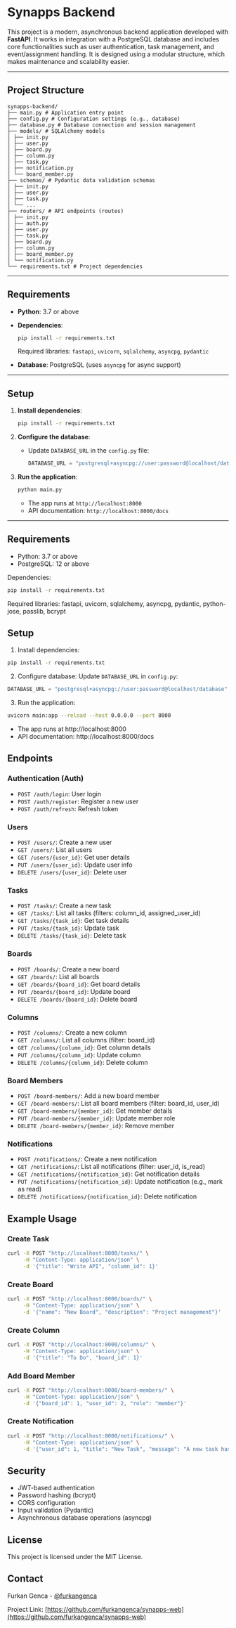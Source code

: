 # Synapps Backend

This project is a modern, asynchronous backend application developed with **FastAPI**. It works in integration with a PostgreSQL database and includes core functionalities such as user authentication, task management, and event/assignment handling. It is designed using a modular structure, which makes maintenance and scalability easier.

---

## Project Structure

```
synapps-backend/
├── main.py # Application entry point
├── config.py # Configuration settings (e.g., database)
├── database.py # Database connection and session management
├── models/ # SQLAlchemy models
│ ├── init.py
│ ├── user.py
│ ├── board.py
│ ├── column.py
│ ├── task.py
│ ├── notification.py
│ └── board_member.py
├── schemas/ # Pydantic data validation schemas
│ ├── init.py
│ ├── user.py
│ ├── task.py
│ └── ...
├── routers/ # API endpoints (routes)
│ ├── init.py
│ ├── auth.py
│ ├── user.py
│ ├── task.py
│ ├── board.py
│ ├── column.py
│ ├── board_member.py
│ └── notification.py
└── requirements.txt # Project dependencies
```

---

## Requirements

- **Python**: 3.7 or above
- **Dependencies**:
  ```bash
  pip install -r requirements.txt
  ```
  Required libraries: `fastapi`, `uvicorn`, `sqlalchemy`, `asyncpg`, `pydantic`

- **Database**: PostgreSQL (uses `asyncpg` for async support)

---

## Setup

1. **Install dependencies**:
   ```bash
   pip install -r requirements.txt
   ```

2. **Configure the database**:
   - Update `DATABASE_URL` in the `config.py` file:
     ```python
     DATABASE_URL = "postgresql+asyncpg://user:password@localhost/database"
     ```

3. **Run the application**:
   ```bash
   python main.py
   ```
   - The app runs at `http://localhost:8000`
   - API documentation: `http://localhost:8000/docs`

---

## Requirements

- Python: 3.7 or above  
- PostgreSQL: 12 or above

Dependencies:
```bash
pip install -r requirements.txt
```

Required libraries: fastapi, uvicorn, sqlalchemy, asyncpg, pydantic, python-jose, passlib, bcrypt

## Setup

1. Install dependencies:
```bash
pip install -r requirements.txt
```

2. Configure database:
Update `DATABASE_URL` in `config.py`:
```python
DATABASE_URL = "postgresql+asyncpg://user:password@localhost/database"
```

3. Run the application:
```bash
uvicorn main:app --reload --host 0.0.0.0 --port 8000
```

- The app runs at http://localhost:8000  
- API documentation: http://localhost:8000/docs

## Endpoints

### Authentication (Auth)
- `POST /auth/login`: User login
- `POST /auth/register`: Register a new user
- `POST /auth/refresh`: Refresh token

### Users
- `POST /users/`: Create a new user
- `GET /users/`: List all users
- `GET /users/{user_id}`: Get user details
- `PUT /users/{user_id}`: Update user info
- `DELETE /users/{user_id}`: Delete user

### Tasks
- `POST /tasks/`: Create a new task
- `GET /tasks/`: List all tasks (filters: column_id, assigned_user_id)
- `GET /tasks/{task_id}`: Get task details
- `PUT /tasks/{task_id}`: Update task
- `DELETE /tasks/{task_id}`: Delete task

### Boards
- `POST /boards/`: Create a new board
- `GET /boards/`: List all boards
- `GET /boards/{board_id}`: Get board details
- `PUT /boards/{board_id}`: Update board
- `DELETE /boards/{board_id}`: Delete board

### Columns
- `POST /columns/`: Create a new column
- `GET /columns/`: List all columns (filter: board_id)
- `GET /columns/{column_id}`: Get column details
- `PUT /columns/{column_id}`: Update column
- `DELETE /columns/{column_id}`: Delete column

### Board Members
- `POST /board-members/`: Add a new board member
- `GET /board-members/`: List all board members (filter: board_id, user_id)
- `GET /board-members/{member_id}`: Get member details
- `PUT /board-members/{member_id}`: Update member role
- `DELETE /board-members/{member_id}`: Remove member

### Notifications
- `POST /notifications/`: Create a new notification
- `GET /notifications/`: List all notifications (filter: user_id, is_read)
- `GET /notifications/{notification_id}`: Get notification details
- `PUT /notifications/{notification_id}`: Update notification (e.g., mark as read)
- `DELETE /notifications/{notification_id}`: Delete notification

## Example Usage

### Create Task
```bash
curl -X POST "http://localhost:8000/tasks/" \
     -H "Content-Type: application/json" \
     -d '{"title": "Write API", "column_id": 1}'
```

### Create Board
```bash
curl -X POST "http://localhost:8000/boards/" \
     -H "Content-Type: application/json" \
     -d '{"name": "New Board", "description": "Project management"}'
```

### Create Column
```bash
curl -X POST "http://localhost:8000/columns/" \
     -H "Content-Type: application/json" \
     -d '{"title": "To Do", "board_id": 1}'
```

### Add Board Member
```bash
curl -X POST "http://localhost:8000/board-members/" \
     -H "Content-Type: application/json" \
     -d '{"board_id": 1, "user_id": 2, "role": "member"}'
```

### Create Notification
```bash
curl -X POST "http://localhost:8000/notifications/" \
     -H "Content-Type: application/json" \
     -d '{"user_id": 1, "title": "New Task", "message": "A new task has been assigned to you"}'
```

## Security

- JWT-based authentication  
- Password hashing (bcrypt)  
- CORS configuration  
- Input validation (Pydantic)  
- Asynchronous database operations (asyncpg)

## License

This project is licensed under the MIT License.

## Contact

Furkan Genca - [@furkangenca](https://github.com/furkangenca)

Project Link: [https://github.com/furkangenca/synapps-web](https://github.com/furkangenca/synapps-web)
